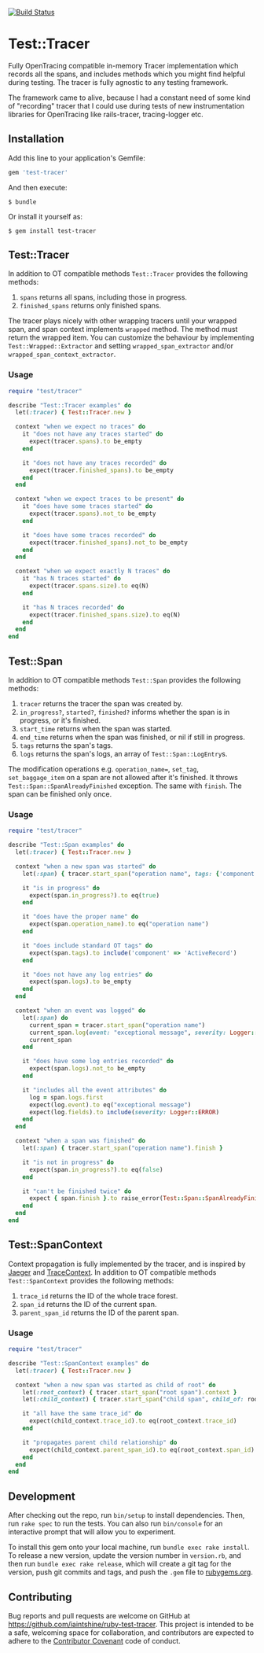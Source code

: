[![Build Status](https://travis-ci.org/iaintshine/ruby-test-tracer.svg?branch=master)](https://travis-ci.org/iaintshine/ruby-test-tracer)
# Test::Tracer

Fully OpenTracing compatible in-memory Tracer implementation which records all the spans, and includes methods which you might find helpful during testing. The tracer is fully agnostic to any testing framework.

The framework came to alive, because I had a constant need of some kind of "recording" tracer that I could use during tests of new instrumentation libraries for OpenTracing like rails-tracer, tracing-logger etc.

## Installation

Add this line to your application's Gemfile:

```ruby
gem 'test-tracer'
```

And then execute:

    $ bundle

Or install it yourself as:

    $ gem install test-tracer

## Test::Tracer

In addition to OT compatible methods `Test::Tracer` provides the following methods:

1. `spans` returns all spans, including those in progress.
2. `finished_spans` returns only finished spans.

The tracer plays nicely with other wrapping tracers until your wrapped span, and span context implements `wrapped`
method. The method must return the wrapped item. You can customize the behaviour by implementing `Test::Wrapped::Extractor` and setting `wrapped_span_extractor` and/or `wrapped_span_context_extractor`.

### Usage

```ruby
require "test/tracer"

describe "Test::Tracer examples" do
  let(:tracer) { Test::Tracer.new }

  context "when we expect no traces" do
    it "does not have any traces started" do
      expect(tracer.spans).to be_empty
    end

    it "does not have any traces recorded" do
      expect(tracer.finished_spans).to be_empty
    end
  end

  context "when we expect traces to be present" do
    it "does have some traces started" do
      expect(tracer.spans).not_to be_empty
    end

    it "does have some traces recorded" do
      expect(tracer.finished_spans).not_to be_empty
    end
  end

  context "when we expect exactly N traces" do
    it "has N traces started" do
      expect(tracer.spans.size).to eq(N)
    end

    it "has N traces recorded" do
      expect(tracer.finished_spans.size).to eq(N)
    end
  end
end
```

## Test::Span

In addition to OT compatible methods `Test::Span` provides the following methods:

1. `tracer` returns the tracer the span was created by.
1. `in_progress?`, `started?`, `finished?` informs whether the span is in progress, or it's finished.
2. `start_time` returns when the span was started.
2. `end_time` returns when the span was finished, or nil if still in progress.
2. `tags` returns the span's tags.
2. `logs` returns the span's logs, an array of `Test::Span::LogEntry`s.

The modification operations e.g. `operation_name=`, `set_tag`, `set_baggage_item` on a span are not allowed after it's finished. It throws `Test::Span::SpanAlreadyFinished` exception. The same with `finish`. The span can be finished only once.

### Usage

```ruby
require "test/tracer"

describe "Test::Span examples" do
  let(:tracer) { Test::Tracer.new }

  context "when a new span was started" do
    let(:span) { tracer.start_span("operation name", tags: {'component' => 'ActiveRecord'}) }

    it "is in progress" do
      expect(span.in_progress?).to eq(true) 
    end

    it "does have the proper name" do
      expect(span.operation_name).to eq("operation name")
    end

    it "does include standard OT tags" do
      expect(span.tags).to include('component' => 'ActiveRecord')
    end

    it "does not have any log entries" do
      expect(span.logs).to be_empty
    end
  end

  context "when an event was logged" do
    let(:span) do 
      current_span = tracer.start_span("operation name")
      current_span.log(event: "exceptional message", severity: Logger::ERROR, pid: $1)
      current_span
    end

    it "does have some log entries recorded" do
      expect(span.logs).not_to be_empty
    end

    it "includes all the event attributes" do
      log = span.logs.first
      expect(log.event).to eq("exceptional message")
      expect(log.fields).to include(severity: Logger::ERROR)
    end
  end

  context "when a span was finished" do
    let(:span) { tracer.start_span("operation name").finish }

    it "is not in progress" do
      expect(span.in_progress?).to eq(false)
    end

    it "can't be finished twice" do
      expect { span.finish }.to raise_error(Test::Span::SpanAlreadyFinished)
    end
  end
end
```

## Test::SpanContext

Context propagation is fully implemented by the tracer, and is inspired by [Jaeger](http://jaeger.readthedocs.io/en/latest/) and [TraceContext](https://github.com/TraceContext/tracecontext-spec/pull/1/files). In addition to OT compatible methods `Test::SpanContext` provides the following methods:

1. `trace_id` returns the ID of the whole trace forest.
1. `span_id` returns the ID of the current span.
2. `parent_span_id` returns the ID of the parent span.


### Usage

```ruby
require "test/tracer"

describe "Test::SpanContext examples" do
  let(:tracer) { Test::Tracer.new }

  context "when a new span was started as child of root" do
    let(:root_context) { tracer.start_span("root span").context } 
    let(:child_context) { tracer.start_span("child span", child_of: root_context).context }

    it "all have the same trace_id" do
      expect(child_context.trace_id).to eq(root_context.trace_id)
    end

    it "propagates parent child relationship" do
      expect(child_context.parent_span_id).to eq(root_context.span_id)
    end
  end
end
```

## Development

After checking out the repo, run `bin/setup` to install dependencies. Then, run `rake spec` to run the tests. You can also run `bin/console` for an interactive prompt that will allow you to experiment.

To install this gem onto your local machine, run `bundle exec rake install`. To release a new version, update the version number in `version.rb`, and then run `bundle exec rake release`, which will create a git tag for the version, push git commits and tags, and push the `.gem` file to [rubygems.org](https://rubygems.org).

## Contributing

Bug reports and pull requests are welcome on GitHub at https://github.com/iaintshine/ruby-test-tracer. This project is intended to be a safe, welcoming space for collaboration, and contributors are expected to adhere to the [Contributor Covenant](http://contributor-covenant.org) code of conduct.


